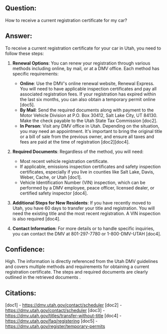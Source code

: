 ## Question:
How to receive a current registration certificate for my car?

## Answer:
To receive a current registration certificate for your car in Utah, you need to follow these steps:

1. **Renewal Options**: You can renew your registration through various methods including online, by mail, or at a DMV office. Each method has specific requirements:
   - **Online**: Use the DMV's online renewal website, Renewal Express. You will need to have applicable inspection certificates and pay all associated registration fees. If your registration has expired within the last six months, you can also obtain a temporary permit online [doc5].
   - **By Mail**: Send the required documents along with payment to the Motor Vehicle Division at P.O. Box 30412, Salt Lake City, UT 84130. Make the check payable to the Utah State Tax Commission [doc2].
   - **In Person**: Visit any DMV office in Utah. Depending on the situation, you may need an appointment. It's important to bring the original title or a bill of sale from the previous owner, and ensure all taxes and fees are paid at the time of registration [doc2][doc4].

2. **Required Documents**: Regardless of the method, you will need:
   - Most recent vehicle registration certificate.
   - If applicable, emissions inspection certificates and safety inspection certificates, especially if you live in counties like Salt Lake, Davis, Weber, Cache, or Utah [doc1].
   - Vehicle Identification Number (VIN) inspection, which can be performed by a DMV employee, peace officer, licensed dealer, or certified safety inspector [doc4].

3. **Additional Steps for New Residents**: If you have recently moved to Utah, you have 60 days to transfer your title and registration. You will need the existing title and the most recent registration. A VIN inspection is also required [doc4].

4. **Contact Information**: For more details or to handle specific inquiries, you can contact the DMV at 801-297-7780 or 1-800-DMV-UTAH [doc4].

## Confidence:
High. The information is directly referenced from the Utah DMV guidelines and covers multiple methods and requirements for obtaining a current registration certificate. The steps and required documents are clearly outlined in the retrieved documents .

## Citations:
[doc1] - https://dmv.utah.gov/contact/scheduler
[doc2] - https://dmv.utah.gov/contact/scheduler
[doc3] - https://dmv.utah.gov/titles/transfer-without-title
[doc4] - https://dmv.utah.gov/faq/registering
[doc5] - https://dmv.utah.gov/register/temporary-permits

